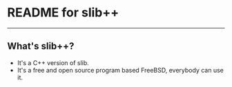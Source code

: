 # **README for slib++** #
***


## **What's slib++?** ##
 * It's a C++ version of slib.
 * It's a free and open source program based FreeBSD, everybody can use it.

